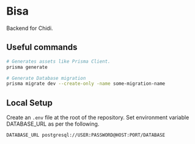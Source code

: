 # Bisa
Backend for Chidi.

## Useful commands

```bash
# Generates assets like Prisma Client.
prisma generate

# Generate Database migration
prisma migrate dev --create-only -name some-migration-name
```

## Local Setup

Create an `.env` file at the root of the repository. Set environment variable DATABASE_URL as per the following.
```
DATABASE_URL postgresql://USER:PASSWORD@HOST:PORT/DATABASE
```
